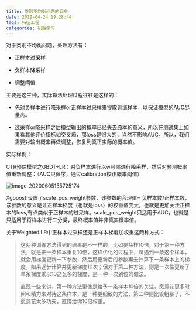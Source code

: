 ```yaml
---
title: 类别不均衡问题的调参
date: 2019-04-24 19:28:44 
tags: 特征工程
categories: 机器学习
---
```


对于类别不均衡问题，处理方法有：

- 正样本过采样

-  负样本降采样

- 调整阈值

主要是这三种，实际算法处理过程往往是这样的：

- 先对负样本进行降采样or正样本过采样来提取训练样本，以保证模型的AUC尽量高。

- 过采样or降采样之后模型输出的概率已经失去原本的意义，所以在测试集上如果看其他评价指标如交叉熵，那loss是很大的，当然不影响AUC。所以，我们需要对输出概率再做调整，恢复到真正实际的概率值。

 

实际样例：

CTR预估模型之GBDT+LR：对负样本进行以w频率进行降采样，然后对预测概率值重新调整：（AUC只保序，通过calibration校正概率阈值）

![image-20200605155725174](http://levy-hexo.oss-cn-hangzhou.aliyuncs.com/images/2023-09-14-125853.jpg)

Xgboost:设置了scale_pos_weight参数，该参数的合理值= 负样本数/正样本数，该参数的意义是让正样本梯度（也就是loss）的权重值变大，也就是更加关注正样本的loss,有点类似于正样本的过采样。scale_pos_weight只适用于AUC，也就是只适用于将样本进行二分类，最终概率值并非真实概率值。

 

关于Weighted LR中正样本过采样还是正样本梯度加权重这两种方式：

> 这两种训练方法得到的结果是不一样的，比如要抽样10倍，对于第一种方法，就是把一条样本重复10倍，这样优化的过程中，每遇到一条这个样本，就会用梯度更新一下参数，然后用更新后的参数再去计算下一条样本上的梯度，如果逐步计算并更新梯度10次；但对于第二种方法，则是一次性更新了单条梯度乘以10这么多的梯度，是一种一次到位的做法。
>
> 
>
> 直观一些来讲，第一种方法更像是给予一条样本10倍的关注，愿意花更多时间和精力来对待这条样本，是一种更细致的方法，第二种则比较粗暴了，不愿意花太多功夫，直接给你10倍权重。
